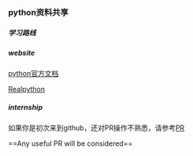 ### python资料共享

##### 学习路线

##### website

[python官方文档]()

[Realpython](https://realpython.com/)



##### internship







如果你是初次来到github，还对PR操作不熟悉，请参考[PR](./post/pr.md)



 ==Any useful PR will be considered==
